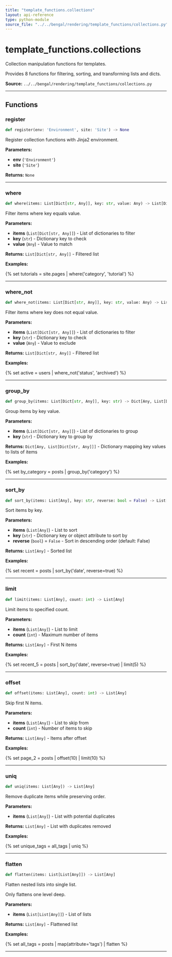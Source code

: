 ```yaml
---
title: "template_functions.collections"
layout: api-reference
type: python-module
source_file: "../../bengal/rendering/template_functions/collections.py"
---
```


# template_functions.collections

Collection manipulation functions for templates.

Provides 8 functions for filtering, sorting, and transforming lists and dicts.

**Source:** `../../bengal/rendering/template_functions/collections.py`

---


## Functions

### register

```python
def register(env: 'Environment', site: 'Site') -> None
```

Register collection functions with Jinja2 environment.

**Parameters:**

- **env** (`'Environment'`)
- **site** (`'Site'`)

**Returns:** `None`





---
### where

```python
def where(items: List[Dict[str, Any]], key: str, value: Any) -> List[Dict[str, Any]]
```

Filter items where key equals value.

**Parameters:**

- **items** (`List[Dict[str, Any]]`) - List of dictionaries to filter
- **key** (`str`) - Dictionary key to check
- **value** (`Any`) - Value to match

**Returns:** `List[Dict[str, Any]]` - Filtered list


**Examples:**

{% set tutorials = site.pages | where('category', 'tutorial') %}




---
### where_not

```python
def where_not(items: List[Dict[str, Any]], key: str, value: Any) -> List[Dict[str, Any]]
```

Filter items where key does not equal value.

**Parameters:**

- **items** (`List[Dict[str, Any]]`) - List of dictionaries to filter
- **key** (`str`) - Dictionary key to check
- **value** (`Any`) - Value to exclude

**Returns:** `List[Dict[str, Any]]` - Filtered list


**Examples:**

{% set active = users | where_not('status', 'archived') %}




---
### group_by

```python
def group_by(items: List[Dict[str, Any]], key: str) -> Dict[Any, List[Dict[str, Any]]]
```

Group items by key value.

**Parameters:**

- **items** (`List[Dict[str, Any]]`) - List of dictionaries to group
- **key** (`str`) - Dictionary key to group by

**Returns:** `Dict[Any, List[Dict[str, Any]]]` - Dictionary mapping key values to lists of items


**Examples:**

{% set by_category = posts | group_by('category') %}




---
### sort_by

```python
def sort_by(items: List[Any], key: str, reverse: bool = False) -> List[Any]
```

Sort items by key.

**Parameters:**

- **items** (`List[Any]`) - List to sort
- **key** (`str`) - Dictionary key or object attribute to sort by
- **reverse** (`bool`) = `False` - Sort in descending order (default: False)

**Returns:** `List[Any]` - Sorted list


**Examples:**

{% set recent = posts | sort_by('date', reverse=true) %}




---
### limit

```python
def limit(items: List[Any], count: int) -> List[Any]
```

Limit items to specified count.

**Parameters:**

- **items** (`List[Any]`) - List to limit
- **count** (`int`) - Maximum number of items

**Returns:** `List[Any]` - First N items


**Examples:**

{% set recent_5 = posts | sort_by('date', reverse=true) | limit(5) %}




---
### offset

```python
def offset(items: List[Any], count: int) -> List[Any]
```

Skip first N items.

**Parameters:**

- **items** (`List[Any]`) - List to skip from
- **count** (`int`) - Number of items to skip

**Returns:** `List[Any]` - Items after offset


**Examples:**

{% set page_2 = posts | offset(10) | limit(10) %}




---
### uniq

```python
def uniq(items: List[Any]) -> List[Any]
```

Remove duplicate items while preserving order.

**Parameters:**

- **items** (`List[Any]`) - List with potential duplicates

**Returns:** `List[Any]` - List with duplicates removed


**Examples:**

{% set unique_tags = all_tags | uniq %}




---
### flatten

```python
def flatten(items: List[List[Any]]) -> List[Any]
```

Flatten nested lists into single list.

Only flattens one level deep.

**Parameters:**

- **items** (`List[List[Any]]`) - List of lists

**Returns:** `List[Any]` - Flattened list


**Examples:**

{% set all_tags = posts | map(attribute='tags') | flatten %}




---
